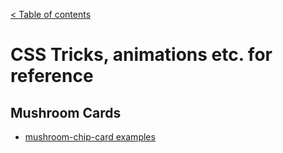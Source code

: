 [< Table of contents](/readme.md)

# CSS Tricks, animations etc. for reference

## Mushroom Cards

* [mushroom-chip-card examples](mushroom-chip-card.md)
